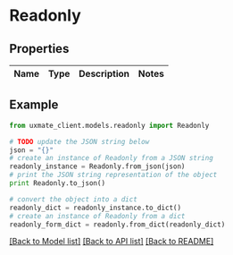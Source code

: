 # Readonly


## Properties
Name | Type | Description | Notes
------------ | ------------- | ------------- | -------------

## Example

```python
from uxmate_client.models.readonly import Readonly

# TODO update the JSON string below
json = "{}"
# create an instance of Readonly from a JSON string
readonly_instance = Readonly.from_json(json)
# print the JSON string representation of the object
print Readonly.to_json()

# convert the object into a dict
readonly_dict = readonly_instance.to_dict()
# create an instance of Readonly from a dict
readonly_form_dict = readonly.from_dict(readonly_dict)
```
[[Back to Model list]](../README.md#documentation-for-models) [[Back to API list]](../README.md#documentation-for-api-endpoints) [[Back to README]](../README.md)



